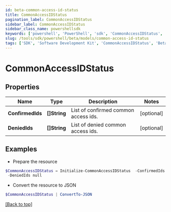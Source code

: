```yaml
---
id: beta-common-access-id-status
title: CommonAccessIDStatus
pagination_label: CommonAccessIDStatus
sidebar_label: CommonAccessIDStatus
sidebar_class_name: powershellsdk
keywords: ['powershell', 'PowerShell', 'sdk', 'CommonAccessIDStatus', 'BetaCommonAccessIDStatus'] 
slug: /tools/sdk/powershell/beta/models/common-access-id-status
tags: ['SDK', 'Software Development Kit', 'CommonAccessIDStatus', 'BetaCommonAccessIDStatus']
---
```



# CommonAccessIDStatus

## Properties

Name | Type | Description | Notes
------------ | ------------- | ------------- | -------------
**ConfirmedIds** | **[]String** | List of confirmed common access ids. | [optional] 
**DeniedIds** | **[]String** | List of denied common access ids. | [optional] 

## Examples

- Prepare the resource
```powershell
$CommonAccessIDStatus = Initialize-CommonAccessIDStatus  -ConfirmedIds null `
 -DeniedIds null
```

- Convert the resource to JSON
```powershell
$CommonAccessIDStatus | ConvertTo-JSON
```


[[Back to top]](#) 


